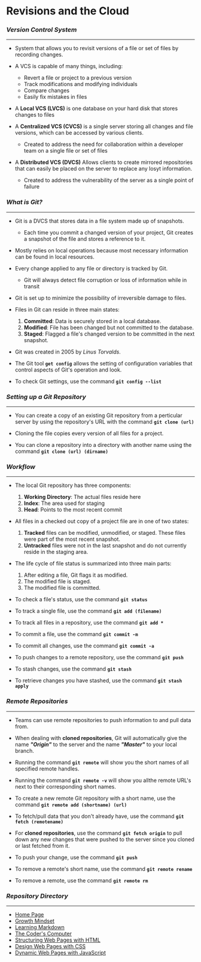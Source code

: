 # Revisions and the Cloud


### ***Version Control System***

*************

- System that allows you to revisit versions of a file or set of files by recording changes.

- A VCS is capable of many things, including:
  - Revert a file or project to a previous version
  - Track modifications and modifying individuals
  - Compare changes
  - Easily fix mistakes in files

- A **Local VCS (LVCS)** is one database on your hard disk that stores changes to files

- A **Centralized VCS (CVCS)** is a single server storing all changes and file versions, which can be accessed by various clients.
  - Created to address the need for collaboration within a developer team on a single file or set of files

- A **Distributed VCS (DVCS)** Allows clients to create mirrored repositories that can easily be placed on the server to replace any losyt information.
  - Created to address the vulnerability of the server as a single point of failure


### ***What is Git?***

***************

- Git is a DVCS that stores data in a file system made up of snapshots.
  - Each time you commit a changed version of your project, Git creates a snapshot of the file and stores a reference to it.

- Mostly relies on local operations because most necessary information can be found in local resources.

- Every change applied to any file or directory is tracked by Git.
  - Git will always detect file corruption or loss of information while in transit

- Git is set up to minimize the possibility of irreversible damage to files.

- Files in Git can reside in three main states:
  1. **Committed**: Data is securely stored in a local database.
  2. **Modified**: File has been changed but not committed to the database.
  3. **Staged**: Flagged a file's changed version to be committed in the next snapshot.

- Git was created in 2005 by *Linus Torvalds*.

- The Git tool **`get config`** allows the setting of configuration variables that control aspects of Git's operation and look.

- To check Git settings, use the command **`git config --list`**


### ***Setting up a Git Repository***

****************

- You can create a copy of an existing Git repository from a perticular server by using the repository's URL with the command **`git clone (url)`**

- Cloning the file copies every version of all files for a project.

- You can clone a repository into a directory with another name using the command **`git clone (url) (dirname)`**


### ***Workflow***

*****************

- The local Git repository has three components:
  1. **Working Directory**: The actual files reside here
  2. **Index**: The area used for staging
  3. **Head**: Points to the most recent commit

- All files in a checked out copy of a project file are in one of two states:
  1. **Tracked** files can be modified, unmodified, or staged. These files were part of the most recent snapshot.
  2. **Untracked** files were not in the last snapshot and do not currently reside in the staging area.

- The life cycle of file status is summarized into three main parts:
  1. After editing a file, Git flags it as modified.
  2. The modified file is staged.
  3. The modified file is committed.

- To check a file's status, use the command **`git status`**

- To track a single file, use the command **`git add (filename)`**

- To track all files in a repository, use the command **`git add *`**

- To commit a file, use the command **`git commit -m`**

- To commit all changes, use the command **`git commit -a`**

- To push changes to a remote repository, use the command **`git push`**

- To stash changes, use the command **`git stash`**

- To retrieve changes you have stashed, use the command **`git stash apply`**


### ***Remote Repositories***

*******************
- Teams can use remote repositories to push information to and pull data from.

- When dealing with **cloned repositories**, Git will automatically give the name ***"Origin"*** to the server and the name ***"Master"*** to your local branch.

- Running the command **`git remote`** will show you the short names of all specified remote handles.

- Running the command **`git remote -v`** will show you allthe remote URL's next to their corresponding short names.

- To create a new remote Git repository with a short name, use the command **`git remote add (shortname) (url)`**

- To fetch/pull data that you don't already have, use the command **`git fetch (remotename)`**

- For **cloned repositories**, use the command **`git fetch origin`** to pull down any new changes that were pushed to the server since you cloned or last fetched from it.

- To push your change, use the command **`git push`**

- To remove a remote's short name, use the command **`git remote rename`**

- To remove a remote, use the command **`git remote rm`**


### ***Repository Directory***

**********************

- [Home Page](https://burban7.github.io/Reading-Notes)
- [Growth Mindset](https://burban7.github.io/Reading-Notes/lab-01b)
- [Learning Markdown](https://burban7.github.io/Reading-Notes/reading01-notes)
- [The Coder's Computer](https://burban7.github.io/Reading-Notes/reading02-notes)
- [Structuring Web Pages with HTML](https://burban7.github.io/Reading-Notes/reading04-notes)
- [Design Web Pages with CSS](https://burban7.github.io/Reading-Notes/reading05-notes)
- [Dynamic Web Pages with JavaScript](https://burban7.github.io/Reading-Notes/reading06-notes)
